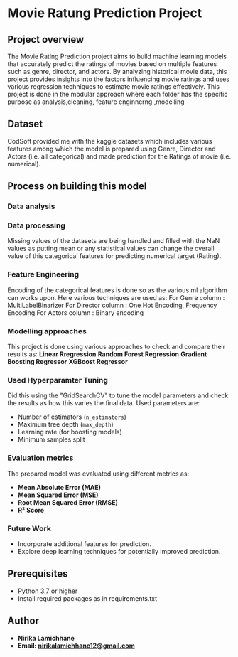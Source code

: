 # Movie Ratung Prediction Project

## Project overview
The Movie Rating Prediction project aims to build machine learning models that accurately predict the ratings of movies based on multiple features such as genre, director, and actors. By analyzing historical movie data, this project provides insights into the factors influencing movie ratings and uses various regression techniques to estimate movie ratings effectively.
This project is done in the modular approach where each folder has the specific purpose as analysis,cleaning, feature enginnerng ,modelling

## Dataset
CodSoft provided me with the kaggle datasets which includes various features among which the model is prepared using Genre, Director and Actors (i.e. all categorical) and made prediction for the Ratings of movie (i.e. numerical).

## Process on building this model
### Data analysis 

### Data processing 
Missing values of the datasets are being handled and filled with the NaN values as putting mean or any statistical values can change the overall value of this categorical features for predicting numerical target (Rating).

### Feature Engineering 
Encoding of the categorical features is done so as the various ml algorithm can works upon. 
Here various techniques are used as: 
For Genre column : MultiLabelBinarizer
For Director column : One Hot Encoding, Frequency Encoding
For Actors column : Binary encoding

### Modelling approaches
This project is done using various approaches to check and compare their results as:
**Linear Rregression**
**Random Forest Regression**
**Gradient Boosting Regressor**
**XGBoost Regressor**

### Used Hyperparamter Tuning 
Did this using the "GridSearchCV" to tune the model parameters and check the results as how this varies the final data.
Used parameters are: 
- Number of estimators (`n_estimators`)
- Maximum tree depth (`max_depth`)
- Learning rate (for boosting models)
- Minimum samples split

### Evaluation metrics
The prepared model was evaluated using different metrics as: 
- **Mean Absolute Error (MAE)**
- **Mean Squared Error (MSE)**
- **Root Mean Squared Error (RMSE)**
- **R² Score**

### Future Work
- Incorporate additional features for prediction.
- Explore deep learning techniques for potentially improved prediction.

## Prerequisites
- Python 3.7 or higher
- Install required packages as in requirements.txt

## Author 
- **Nirika Lamichhane**
- **Email: nirikalamichhane12@gmail.com**
